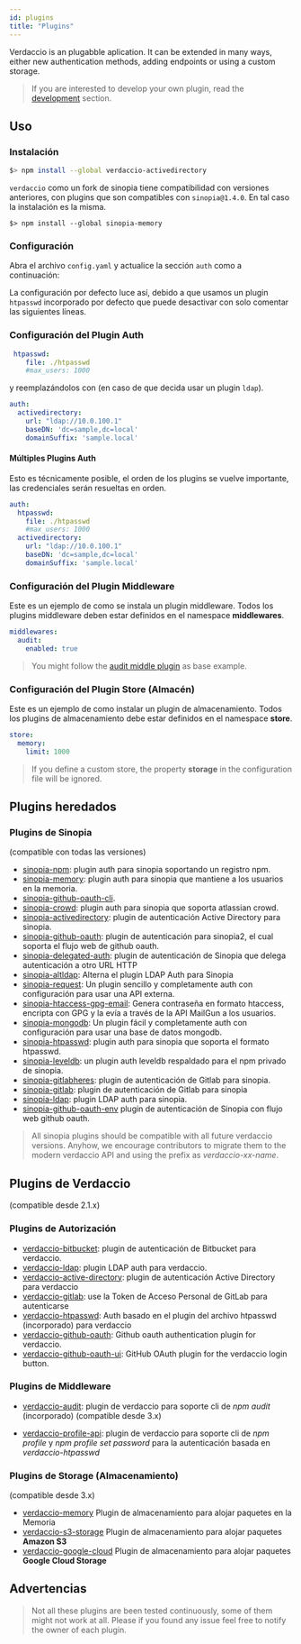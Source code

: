 ```yaml
---
id: plugins
title: "Plugins"
---
```

Verdaccio is an plugabble aplication. It can be extended in many ways, either new authentication methods, adding endpoints or using a custom storage.

> If you are interested to develop your own plugin, read the [development](dev-plugins.md) section.

## Uso

### Instalación

```bash
$> npm install --global verdaccio-activedirectory
```

`verdaccio` como un fork de sinopia tiene compatibilidad con versiones anteriores, con plugins que son compatibles con `sinopia@1.4.0`. En tal caso la instalación es la misma.

    $> npm install --global sinopia-memory
    

### Configuración

Abra el archivo `config.yaml` y actualice la sección `auth` como a continuación:

La configuración por defecto luce así, debido a que usamos un plugin `htpasswd` incorporado por defecto que puede desactivar con solo comentar las siguientes líneas.

### Configuración del Plugin Auth

```yaml
 htpasswd:
    file: ./htpasswd
    #max_users: 1000
```

y reemplazándolos con (en caso de que decida usar un plugin `ldap`).

```yaml
auth:
  activedirectory:
    url: "ldap://10.0.100.1"
    baseDN: 'dc=sample,dc=local'
    domainSuffix: 'sample.local'
```

#### Múltiples Plugins Auth

Esto es técnicamente posible, el orden de los plugins se vuelve importante, las credenciales serán resueltas en orden.

```yaml
auth:
  htpasswd:
    file: ./htpasswd
    #max_users: 1000
  activedirectory:
    url: "ldap://10.0.100.1"
    baseDN: 'dc=sample,dc=local'
    domainSuffix: 'sample.local'
```

### Configuración del Plugin Middleware

Este es un ejemplo de como se instala un plugin middleware. Todos los plugins middleware deben estar definidos en el namespace **middlewares**.

```yaml
middlewares:
  audit:
    enabled: true
```

> You might follow the [audit middle plugin](https://github.com/verdaccio/verdaccio-audit) as base example.

### Configuración del Plugin Store (Almacén)

Este es un ejemplo de como instalar un plugin de almacenamiento. Todos los plugins de almacenamiento debe estar definidos en el namespace **store**.

```yaml
store:
  memory:
    limit: 1000
```

> If you define a custom store, the property **storage** in the configuration file will be ignored.

## Plugins heredados

### Plugins de Sinopia

(compatible con todas las versiones)

* [sinopia-npm](https://www.npmjs.com/package/sinopia-npm): plugin auth para sinopia soportando un registro npm.
* [sinopia-memory](https://www.npmjs.com/package/sinopia-memory): plugin auth para sinopia que mantiene a los usuarios en la memoria.
* [sinopia-github-oauth-cli](https://www.npmjs.com/package/sinopia-github-oauth-cli).
* [sinopia-crowd](https://www.npmjs.com/package/sinopia-crowd): plugin auth para sinopia que soporta atlassian crowd.
* [sinopia-activedirectory](https://www.npmjs.com/package/sinopia-activedirectory): plugin de autenticación Active Directory para sinopia.
* [sinopia-github-oauth](https://www.npmjs.com/package/sinopia-github-oauth): plugin de autenticación para sinopia2, el cual soporta el flujo web de github oauth.
* [sinopia-delegated-auth](https://www.npmjs.com/package/sinopia-delegated-auth): plugin de autenticación de Sinopia que delega autenticación a otro URL HTTP
* [sinopia-altldap](https://www.npmjs.com/package/sinopia-altldap): Alterna el plugin LDAP Auth para Sinopia
* [sinopia-request](https://www.npmjs.com/package/sinopia-request): Un plugin sencillo y completamente auth con configuración para usar una API externa.
* [sinopia-htaccess-gpg-email](https://www.npmjs.com/package/sinopia-htaccess-gpg-email): Genera contraseña en formato htaccess, encripta con GPG y la evía a través de la API MailGun a los usuarios.
* [sinopia-mongodb](https://www.npmjs.com/package/sinopia-mongodb): Un plugin fácil y completamente auth con configuración para usar una base de datos mongodb.
* [sinopia-htpasswd](https://www.npmjs.com/package/sinopia-htpasswd): plugin auth para sinopia que soporta el formato htpasswd.
* [sinopia-leveldb](https://www.npmjs.com/package/sinopia-leveldb): un plugin auth leveldb respaldado para el npm privado de sinopia.
* [sinopia-gitlabheres](https://www.npmjs.com/package/sinopia-gitlabheres): plugin de autenticación de Gitlab para sinopia.
* [sinopia-gitlab](https://www.npmjs.com/package/sinopia-gitlab): plugin de autenticación de Gitlab para sinopia
* [sinopia-ldap](https://www.npmjs.com/package/sinopia-ldap): plugin LDAP auth para sinopia.
* [sinopia-github-oauth-env](https://www.npmjs.com/package/sinopia-github-oauth-env) plugin de autenticación de Sinopia con flujo web github oauth.

> All sinopia plugins should be compatible with all future verdaccio versions. Anyhow, we encourage contributors to migrate them to the modern verdaccio API and using the prefix as *verdaccio-xx-name*.

## Plugins de Verdaccio

(compatible desde 2.1.x)

### Plugins de Autorización

* [verdaccio-bitbucket](https://github.com/idangozlan/verdaccio-bitbucket): plugin de autenticación de Bitbucket para verdaccio.
* [verdaccio-ldap](https://www.npmjs.com/package/verdaccio-ldap): plugin LDAP auth para verdaccio.
* [verdaccio-active-directory](https://github.com/nowhammies/verdaccio-activedirectory): plugin de autenticación Active Directory para verdaccio
* [verdaccio-gitlab](https://github.com/bufferoverflow/verdaccio-gitlab): use la Token de Acceso Personal de GitLab para autenticarse
* [verdaccio-htpasswd](https://github.com/verdaccio/verdaccio-htpasswd): Auth basado en el plugin del archivo htpasswd (incorporado) para verdaccio
* [verdaccio-github-oauth](https://github.com/aroundus-inc/verdaccio-github-oauth): Github oauth authentication plugin for verdaccio.
* [verdaccio-github-oauth-ui](https://github.com/n4bb12/verdaccio-github-oauth-ui): GitHub OAuth plugin for the verdaccio login button.

### Plugins de Middleware

* [verdaccio-audit](https://github.com/verdaccio/verdaccio-audit): plugin de verdaccio para soporte cli de *npm audit* (incorporado) (compatible desde 3.x)

* [verdaccio-profile-api](https://github.com/ahoracek/verdaccio-profile-api): plugin de verdaccio para soporte cli de *npm profile* y *npm profile set password* para la autenticación basada en *verdaccio-htpasswd*

### Plugins de Storage (Almacenamiento)

(compatible desde 3.x)

* [verdaccio-memory](https://github.com/verdaccio/verdaccio-memory) Plugin de almacenamiento para alojar paquetes en la Memoria
* [verdaccio-s3-storage](https://github.com/remitly/verdaccio-s3-storage) Plugin de almacenamiento para alojar paquetes **Amazon S3**
* [verdaccio-google-cloud](https://github.com/verdaccio/verdaccio-google-cloud) Plugin de almacenamiento para alojar paquetes **Google Cloud Storage**

## Advertencias

> Not all these plugins are been tested continuously, some of them might not work at all. Please if you found any issue feel free to notify the owner of each plugin.